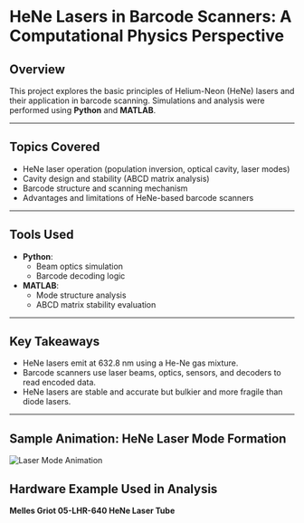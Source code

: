 # HeNe Lasers in Barcode Scanners: A Computational Physics Perspective

## Overview

This project explores the basic principles of Helium-Neon (HeNe) lasers and their application in barcode scanning. Simulations and analysis were performed using **Python** and **MATLAB**.

---

## Topics Covered

- HeNe laser operation (population inversion, optical cavity, laser modes)
- Cavity design and stability (ABCD matrix analysis)
- Barcode structure and scanning mechanism
- Advantages and limitations of HeNe-based barcode scanners

---

## Tools Used

- **Python**:  
  - Beam optics simulation  
  - Barcode decoding logic  
- **MATLAB**:  
  - Mode structure analysis  
  - ABCD matrix stability evaluation  

---

## Key Takeaways

- HeNe lasers emit at 632.8 nm using a He-Ne gas mixture.
- Barcode scanners use laser beams, optics, sensors, and decoders to read encoded data.
- HeNe lasers are stable and accurate but bulkier and more fragile than diode lasers.

---

## Sample Animation: HeNe Laser Mode Formation

![Laser Mode Animation](Animations/laser_modes.gif)


## Hardware Example Used in Analysis

**Melles Griot 05-LHR-640 HeNe Laser Tube**
